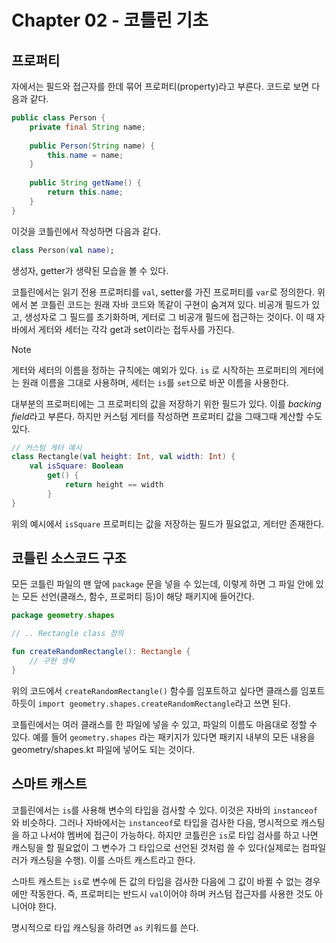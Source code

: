 # Chapter 02 - 코틀린 기초

## 프로퍼티

자에서는 필드와 접근자를 한데 묶어 프로퍼티(property)라고 부른다. 코드로 보면 다음과 같다.

```java
public class Person {
	private final String name;
	
	public Person(String name) {
		this.name = name;
	}
	
	public String getName() {
		return this.name;
	}
}
```

이것을 코틀린에서 작성하면 다음과 같다.

```kotlin
class Person(val name);
```

생성자, getter가 생략된 모습을 볼 수 있다.

코틀린에서는 읽기 전용 프로퍼티를 `val`, setter를 가진 프로퍼티를 `var`로 정의한다. 위에서 본 코틀린 코드는 원래 자바 코드와 똑같이 구현이 숨겨져 있다. 비공개 필드가 있고, 생성자로 그 필드를 초기화하며, 게터로 그 비공개 필드에 접근하는 것이다. 이 때 자바에서 게터와 세터는 각각 get과 set이라는 접두사를 가진다.

> [!Note]
> 게터와 세터의 이름을 정하는 규칙에는 예외가 있다. `is` 로 시작하는 프로퍼티의 게터에는 원래 이름을 그대로 사용하며, 세터는 `is`를 `set`으로 바꾼 이름을 사용한다.

대부분의 프로퍼티에는 그 프로퍼티의 값을 저장하기 위한 필드가 있다. 이를 *backing field*라고 부른다. 하지만 커스텀 게터를 작성하면 프로퍼티 값을 그때그때 계산할 수도 있다.

```kotlin
// 커스텀 게터 예시
class Rectangle(val height: Int, val width: Int) {
	val isSquare: Boolean
		get() {
			return height == width
		}
}
```

위의 예시에서 `isSquare` 프로퍼티는 값을 저장하는 필드가 필요없고, 게터만 존재한다.

## 코틀린 소스코드 구조

모든 코틀린 파일의 맨 앞에 `package` 문을 넣을 수 있는데, 이렇게 하면 그 파일 안에 있는 모든 선언(클래스, 함수, 프로퍼티 등)이 해당 패키지에 들어간다.

```kotlin
package geometry.shapes

// .. Rectangle class 정의

fun createRandomRectangle(): Rectangle {
	// 구현 생략
}

```

위의 코드에서 `createRandomRectangle()` 함수를 임포트하고 싶다면 클래스를 임포트하듯이 `import geometry.shapes.createRandomRectangle`라고 쓰면 된다.

코틀린에서는 여러 클래스를 한 파일에 넣을 수 있고, 파일의 이름도 마음대로 정할 수 있다. 예를 들어 `geometry.shapes` 라는 패키지가 있다면 패키지 내부의 모든 내용을 geometry/shapes.kt 파일에 넣어도 되는 것이다.

## 	스마트 캐스트

코틀린에서는 `is`를 사용해 변수의 타입을 검사할 수 있다. 이것은 자바의 `instanceof` 와 비슷하다. 그러나 자바에서는 `instanceof`로 타입을 검사한 다음, 명시적으로 캐스팅을 하고 나서야 멤버에 접근이 가능하다. 하지만 코틀린은 `is`로 타입 검사를 하고 나면 캐스팅을 할 필요없이 그 변수가 그 타입으로 선언된 것처럼 쓸 수 있다(실제로는 컴파일러가 캐스팅을 수행). 이를 스마트 캐스트라고 한다. 

스마트 캐스트는 `is`로 변수에 든 값의 타입을 검사한 다음에 그 값이 바뀔 수 없는 경우에만 작동한다. 즉, 프로퍼티는 반드시 `val`이어야 하며 커스텀 접근자를 사용한 것도 아니어야 한다. 

명시적으로 타입 캐스팅을 하려면 `as` 키워드를 쓴다.

